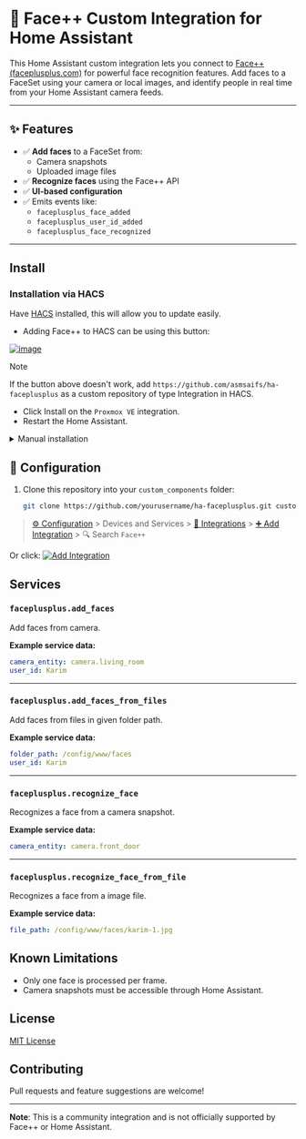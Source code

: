 # 🧠 Face++ Custom Integration for Home Assistant

This Home Assistant custom integration lets you connect to [Face++ (faceplusplus.com)](https://www.faceplusplus.com/) for powerful face recognition features. Add faces to a FaceSet using your camera or local images, and identify people in real time from your Home Assistant camera feeds.

---

## ✨ Features

- ✅ **Add faces** to a FaceSet from:
  - Camera snapshots
  - Uploaded image files
- ✅ **Recognize faces** using the Face++ API
- ✅ **UI-based configuration**
- ✅ Emits events like:
  - `faceplusplus_face_added`
  - `faceplusplus_user_id_added`
  - `faceplusplus_face_recognized`

---

## Install

### Installation via HACS

Have [HACS](https://hacs.xyz/) installed, this will allow you to update easily.

* Adding Face++ to HACS can be using this button:

[![image](https://my.home-assistant.io/badges/hacs_repository.svg)](https://my.home-assistant.io/redirect/hacs_repository/?owner=asmsaifs&repository=faceplusplus&category=integration)

> [!NOTE]
> If the button above doesn't work, add `https://github.com/asmsaifs/ha-faceplusplus` as a custom repository of type Integration in HACS.

* Click Install on the `Proxmox VE` integration.
* Restart the Home Assistant.

<details><summary>Manual installation</summary>
 
* Copy `faceplusplus`  folder from [latest release](https://github.com/asmsaifs/ha-faceplusplus/releases/latest) to [`custom_components` folder](https://developers.home-assistant.io/docs/creating_integration_file_structure/#where-home-assistant-looks-for-integrations) in your config directory.
* Restart the Home Assistant.
</details>


## 📁 Configuration

1. Clone this repository into your `custom_components` folder:
   ```bash
   git clone https://github.com/yourusername/ha-faceplusplus.git custom_components/faceplusplus

> [⚙️ Configuration](https://my.home-assistant.io/redirect/config) > Devices and Services > [🧩 Integrations](https://my.home-assistant.io/redirect/integrations) > [➕ Add Integration](https://my.home-assistant.io/redirect/config_flow_start?domain=faceplusplus) > 🔍 Search `Face++`

Or click: [![Add Integration](https://my.home-assistant.io/badges/config_flow_start.svg)](https://my.home-assistant.io/redirect/config_flow_start?domain=faceplusplus)


## Services

### `faceplusplus.add_faces`

Add faces from camera.

**Example service data:**
```yaml
camera_entity: camera.living_room
user_id: Karim
```

---

### `faceplusplus.add_faces_from_files`

Add faces from files in given folder path.

**Example service data:**
```yaml
folder_path: /config/www/faces
user_id: Karim
```

---

### `faceplusplus.recognize_face`

Recognizes a face from a camera snapshot.

**Example service data:**
```yaml
camera_entity: camera.front_door
```

---

### `faceplusplus.recognize_face_from_file`

Recognizes a face from a image file.

**Example service data:**
```yaml
file_path: /config/www/faces/karim-1.jpg
```

## Known Limitations

- Only one face is processed per frame.
- Camera snapshots must be accessible through Home Assistant.

## License

[MIT License](LICENSE)

## Contributing

Pull requests and feature suggestions are welcome!

---

**Note**: This is a community integration and is not officially supported by Face++ or Home Assistant.

